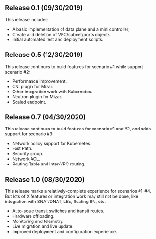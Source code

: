## Release 0.1 (09/30/2019)

This release includes:

 *  A basic implementation of data plane and a mini controller;
 *  Create and deletion of VPC/subnet/ports objects.
 *  Initial automated test and deployment scripts.

## Release 0.5 (12/30/2019)

This release continues to build features for scenario #1 while support scenario #2:

* Performance improvement.
* CNI plugin for Mizar.
* Other integration work with Kubernetes.
* Neutron plugin for Mizar.
* Scaled endpoint.

## Release 0.7 (04/30/2020)

This release continues to build features for scenario #1 and #2, and adds support for scenario #3:

* Network policy support for Kubernetes.
* Fast Path.
* Security group.
* Network ACL.
* Routing Table and Inter-VPC routing.

## Release 1.0 (08/30/2020)

This release marks a relatively-complete experience for scenarios #1-#4. But lots of X features or integration work may still not be done, like integration with SNAT/DNAT, LBs, floating IPs, etc.

* Auto-scale transit switches and transit routes.
* Hardware offloading.
* Monitoring and telemetry.
* Live migration and live update.
* Improved deployment and configuration experience.